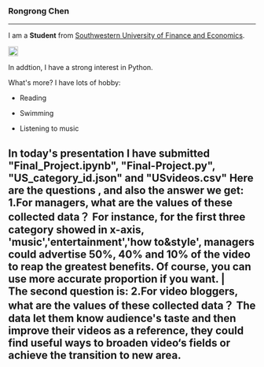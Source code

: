 ### Rongrong Chen

---

I am a **Student** from [Southwestern University of Finance and Economics](https://www.swufe.edu.cn/).

<img src="http://pic.baike.soso.com/p/20121105/20121105234114-1745648822.jpg" style="width:20px">

In addtion, I have a strong interest in Python.


What's more? I have lots of hobby:

* Reading
+ Swimming
- Listening to music

In today's presentation I have submitted "Final_Project.ipynb", "Final-Project.py", "US_category_id.json" and "USvideos.csv"
 Here are the questions , and also the answer we get:
1.For managers, what are the values of these collected data？
For instance, for the first three category showed in x-axis, 'music','entertainment','how to&style', managers could advertise 50%, 40% and 10% of the video to reap the greatest benefits. Of course, you can use more accurate proportion if you want.  |  
The second question is:
2.For video bloggers, what are the values of these collected data？
The data let them know audience's taste and then improve their videos
as a reference, they could find useful ways to broaden video‘s fields or achieve the transition to new area.
---

